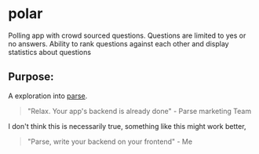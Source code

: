 # polar

Polling app with crowd sourced questions. Questions are limited to yes or no answers. Ability to rank questions against each other and display statistics about questions

## Purpose:
A exploration into [parse](https://parse.com).
> "Relax. Your app's backend is already done" - Parse marketing Team

I don't think this is necessarily true, something like this might work better,
> "Parse, write your backend on your frontend" - Me

